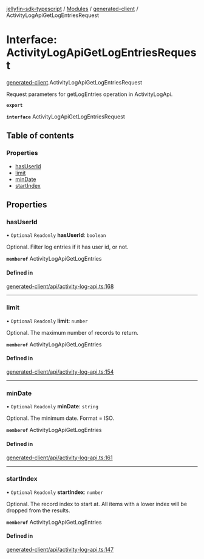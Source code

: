[jellyfin-sdk-typescript](../README.md) / [Modules](../modules.md) / [generated-client](../modules/generated_client.md) / ActivityLogApiGetLogEntriesRequest

# Interface: ActivityLogApiGetLogEntriesRequest

[generated-client](../modules/generated_client.md).ActivityLogApiGetLogEntriesRequest

Request parameters for getLogEntries operation in ActivityLogApi.

**`export`**

**`interface`** ActivityLogApiGetLogEntriesRequest

## Table of contents

### Properties

- [hasUserId](generated_client.ActivityLogApiGetLogEntriesRequest.md#hasuserid)
- [limit](generated_client.ActivityLogApiGetLogEntriesRequest.md#limit)
- [minDate](generated_client.ActivityLogApiGetLogEntriesRequest.md#mindate)
- [startIndex](generated_client.ActivityLogApiGetLogEntriesRequest.md#startindex)

## Properties

### hasUserId

• `Optional` `Readonly` **hasUserId**: `boolean`

Optional. Filter log entries if it has user id, or not.

**`memberof`** ActivityLogApiGetLogEntries

#### Defined in

[generated-client/api/activity-log-api.ts:168](https://github.com/thornbill/jellyfin-sdk-typescript/blob/b0f5501/src/generated-client/api/activity-log-api.ts#L168)

___

### limit

• `Optional` `Readonly` **limit**: `number`

Optional. The maximum number of records to return.

**`memberof`** ActivityLogApiGetLogEntries

#### Defined in

[generated-client/api/activity-log-api.ts:154](https://github.com/thornbill/jellyfin-sdk-typescript/blob/b0f5501/src/generated-client/api/activity-log-api.ts#L154)

___

### minDate

• `Optional` `Readonly` **minDate**: `string`

Optional. The minimum date. Format &#x3D; ISO.

**`memberof`** ActivityLogApiGetLogEntries

#### Defined in

[generated-client/api/activity-log-api.ts:161](https://github.com/thornbill/jellyfin-sdk-typescript/blob/b0f5501/src/generated-client/api/activity-log-api.ts#L161)

___

### startIndex

• `Optional` `Readonly` **startIndex**: `number`

Optional. The record index to start at. All items with a lower index will be dropped from the results.

**`memberof`** ActivityLogApiGetLogEntries

#### Defined in

[generated-client/api/activity-log-api.ts:147](https://github.com/thornbill/jellyfin-sdk-typescript/blob/b0f5501/src/generated-client/api/activity-log-api.ts#L147)
